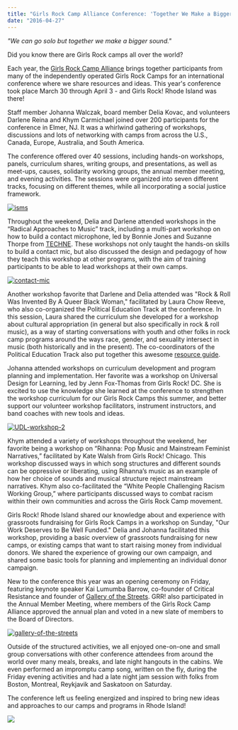 ```yaml
---
title: "Girls Rock Camp Alliance Conference: 'Together We Make a Bigger Sound'"
date: "2016-04-27"
---
```


_"We can go solo but together we make a bigger sound."_

Did you know there are Girls Rock camps all over the world?

Each year, the [Girls Rock Camp Alliance](http://girlsrockcampalliance.org) brings together participants from many of the independently operated Girls Rock Camps for an international conference where we share resources and ideas. This year's conference took place March 30 through April 3 - and Girls Rock! Rhode Island was there!

Staff member Johanna Walczak, board member Delia Kovac, and volunteers Darlene Reina and Khym Carmichael joined over 200 participants for the conference in Elmer, NJ. It was a whirlwind gathering of workshops, discussions and lots of networking with camps from across the U.S., Canada, Europe, Australia, and South America.

The conference offered over 40 sessions, including hands-on workshops, panels, curriculum shares, writing groups, and presentations, as well as meet-ups, causes, solidarity working groups, the annual member meeting, and evening activities. The sessions were organized into seven different tracks, focusing on different themes, while all incorporating a social justice framework.

[![isms](http://girlsrockri.org/wp-content/uploads/2016/04/isms-e1461713553962.jpg)](http://girlsrockri.org/wp-content/uploads/2016/04/isms-e1461713553962.jpg)

Throughout the weekend, Delia and Darlene attended workshops in the “Radical Approaches to Music” track, including a multi-part workshop on how to build a contact microphone, led by Bonnie Jones and Suzanne Thorpe from [TECHNE](https://technesound.org/). These workshops not only taught the hands-on skills to build a contact mic, but also discussed the design and pedagogy of how they teach this workshop at other programs, with the aim of training participants to be able to lead workshops at their own camps.

[![contact-mic](http://girlsrockri.org/wp-content/uploads/2016/04/contact-mic1-e1461710397330.jpg)](http://girlsrockri.org/wp-content/uploads/2016/04/contact-mic1-e1461710397330.jpg)

Another workshop favorite that Darlene and Delia attended was "Rock & Roll Was Invented By A Queer Black Woman," facilitated by Laura Chow Reeve, who also co-organized the Political Education Track at the conference. In this session, Laura shared the curriculum she developed for a workshop about cultural appropriation (in general but also specifically in rock & roll music), as a way of starting conversations with youth and other folks in rock camp programs around the ways race, gender, and sexuality intersect in music (both historically and in the present). The co-coordinators of the Political Education Track also put together this awesome [resource guide](http://grcapoliticaledu.tumblr.com/ "GRCA Political Education Resources").

Johanna attended workshops on curriculum development and program planning and implementation. Her favorite was a workshop on Universal Design for Learning, led by Jenn Fox-Thomas from Girls Rock! DC. She is excited to use the knowledge she learned at the conference to strengthen the workshop curriculum for our Girls Rock Camps this summer, and better support our volunteer workshop facilitators, instrument instructors, and band coaches with new tools and ideas.

[![UDL-workshop-2](http://girlsrockri.org/wp-content/uploads/2016/04/UDL-workshop-2-e1461710656213.jpg)](http://girlsrockri.org/wp-content/uploads/2016/04/UDL-workshop-2-e1461710656213.jpg)

Khym attended a variety of workshops throughout the weekend, her favorite being a workshop on “Rihanna: Pop Music and Mainstream Feminist Narratives,” facilitated by Kate Walsh from Girls Rock! Chicago. This workshop discussed ways in which song structures and different sounds can be oppressive or liberating, using Rihanna’s music as an example of how her choice of sounds and musical structure reject mainstream narratives. Khym also co-facilitated the “White People Challenging Racism Working Group,” where participants discussed ways to combat racism within their own communities and across the Girls Rock Camp movement.

Girls Rock! Rhode Island shared our knowledge about and experience with grassroots fundraising for Girls Rock Camps in a workshop on Sunday, "Our Work Deserves to Be Well Funded." Delia and Johanna facilitated this workshop, providing a basic overview of grassroots fundraising for new camps, or existing camps that want to start raising money from individual donors. We shared the experience of growing our own campaign, and shared some basic tools for planning and implementing an individual donor campaign.

New to the conference this year was an opening ceremony on Friday, featuring keynote speaker Kai Lumumba Barrow, co-founder of Critical Resistance and founder of [Gallery of the Streets](http://galleryofthestreets.org/). GRR! also participated in the Annual Member Meeting, where members of the Girls Rock Camp Alliance approved the annual plan and voted in a new slate of members to the Board of Directors.

[![gallery-of-the-streets](http://girlsrockri.org/wp-content/uploads/2016/04/gallery-of-the-streets-e1461711301298.jpg)](http://girlsrockri.org/wp-content/uploads/2016/04/gallery-of-the-streets-e1461711301298.jpg)

Outside of the structured activities, we all enjoyed one-on-one and small group conversations with other conference attendees from around the world over many meals, breaks, and late night hangouts in the cabins. We even performed an impromptu camp song, written on the fly, during the Friday evening activities and had a late night jam session with folks from Boston, Montreal, Reykjavik and Saskatoon on Saturday.

The conference left us feeling energized and inspired to bring new ideas and approaches to our camps and programs in Rhode Island!

[![](http://girlsrockri.org/wp-content/uploads/2016/04/Team-GRRI1-e1461774907361.jpg)](http://girlsrockri.org/wp-content/uploads/2016/04/Team-GRRI1-e1461774907361.jpg)
